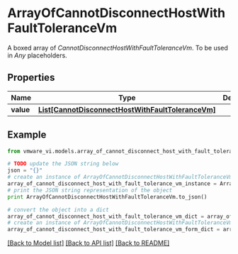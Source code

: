 # ArrayOfCannotDisconnectHostWithFaultToleranceVm

A boxed array of *CannotDisconnectHostWithFaultToleranceVm*. To be used in *Any* placeholders. 

## Properties
Name | Type | Description | Notes
------------ | ------------- | ------------- | -------------
**value** | [**List[CannotDisconnectHostWithFaultToleranceVm]**](CannotDisconnectHostWithFaultToleranceVm.md) |  | 

## Example

```python
from vmware_vi.models.array_of_cannot_disconnect_host_with_fault_tolerance_vm import ArrayOfCannotDisconnectHostWithFaultToleranceVm

# TODO update the JSON string below
json = "{}"
# create an instance of ArrayOfCannotDisconnectHostWithFaultToleranceVm from a JSON string
array_of_cannot_disconnect_host_with_fault_tolerance_vm_instance = ArrayOfCannotDisconnectHostWithFaultToleranceVm.from_json(json)
# print the JSON string representation of the object
print ArrayOfCannotDisconnectHostWithFaultToleranceVm.to_json()

# convert the object into a dict
array_of_cannot_disconnect_host_with_fault_tolerance_vm_dict = array_of_cannot_disconnect_host_with_fault_tolerance_vm_instance.to_dict()
# create an instance of ArrayOfCannotDisconnectHostWithFaultToleranceVm from a dict
array_of_cannot_disconnect_host_with_fault_tolerance_vm_form_dict = array_of_cannot_disconnect_host_with_fault_tolerance_vm.from_dict(array_of_cannot_disconnect_host_with_fault_tolerance_vm_dict)
```
[[Back to Model list]](../README.md#documentation-for-models) [[Back to API list]](../README.md#documentation-for-api-endpoints) [[Back to README]](../README.md)


